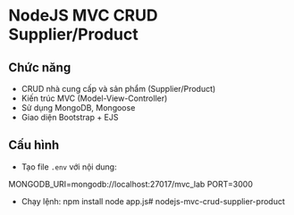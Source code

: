 # NodeJS MVC CRUD Supplier/Product

## Chức năng
- CRUD nhà cung cấp và sản phẩm (Supplier/Product)
- Kiến trúc MVC (Model-View-Controller)
- Sử dụng MongoDB, Mongoose
- Giao diện Bootstrap + EJS

## Cấu hình
- Tạo file `.env` với nội dung:

MONGODB_URI=mongodb://localhost:27017/mvc_lab
PORT=3000

- Chạy lệnh:
npm install
node app.js#   n o d e j s - m v c - c r u d - s u p p l i e r - p r o d u c t  
 